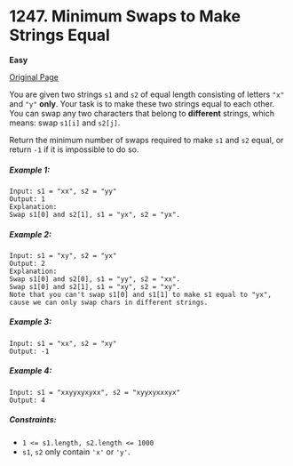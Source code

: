 # 1247. Minimum Swaps to Make Strings Equal

**Easy**

[Original Page](https://leetcode.com/problems/minimum-swaps-to-make-strings-equal/)

You are given two strings `s1` and `s2` of equal length consisting of letters `"x"` and `"y"` __only__. Your task is to make these two strings equal to each other. You can swap any two characters that belong to __different__ strings, which means: swap `s1[i]` and `s2[j]`.

Return the minimum number of swaps required to make `s1` and `s2` equal, or return `-1` if it is impossible to do so.

##### Example 1:
```
Input: s1 = "xx", s2 = "yy"
Output: 1
Explanation: 
Swap s1[0] and s2[1], s1 = "yx", s2 = "yx".
```

##### Example 2:
```
Input: s1 = "xy", s2 = "yx"
Output: 2
Explanation: 
Swap s1[0] and s2[0], s1 = "yy", s2 = "xx".
Swap s1[0] and s2[1], s1 = "xy", s2 = "xy".
Note that you can't swap s1[0] and s1[1] to make s1 equal to "yx", cause we can only swap chars in different strings.
```

##### Example 3:
```
Input: s1 = "xx", s2 = "xy"
Output: -1
```

##### Example 4:
```
Input: s1 = "xxyyxyxyxx", s2 = "xyyxyxxxyx"
Output: 4
```

##### Constraints:
- `1 <= s1.length, s2.length <= 1000`
- `s1`, `s2` only contain `'x'` or `'y'`.
